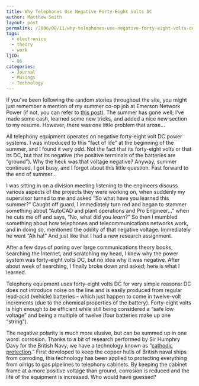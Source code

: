 ```yaml
---
title: Why Telephones Use Negative Forty-Eight Volts DC
author: Matthew Smith
layout: post
permalink: /2006/08/11/why-telephones-use-negative-forty-eight-volts-dc
tags:
  - electronics
  - theory
  - work
ljID:
  - 86
categories:
  - Journal
  - Musings
  - Technology
---
```

If you’ve been following the random stories throughout the site, you might just remember a mention of my summer co-op job at Emerson Network Power (if not, you can refer to [this post][1]). The summer has gone well; I’ve made some cash, learned some new tricks, and added a nice new section to my resume. However, there was one little problem that arose&#8230;

<!--more-->

All telephony equipment operates on negative forty-eight volt DC power systems. I was introduced to this “fact of life” at the beginning of the summer, and I found it very odd. Not the fact that its forty-eight volts or that its DC, but that its negative (the positive terminals of the batteries are “ground”). Why the heck was that voltage negative? Anyway, summer continued, I got busy, and I forgot about this little question. Fast forward to the end of summer…

I was sitting in on a division meeting listening to the engineers discuss various aspects of the projects they were working on, when suddenly my supervisor turned to me and asked “So what have you learned this summer?” Caught off guard, I immediately turn red and began to stammer something about “AutoCAD and plant operations and Pro Engineer…” when he cuts me off and says, “No, what did you *learn*?” So then I mumbled something about how telephones and telecommunications networks work, and in doing so, mentioned the oddity of that negative voltage. Immediately he went “Ah ha!” And just like that I had a new research assignment.

After a few days of poring over large communications theory books, searching the Internet, and scratching my head, I knew why the power system was forty-eight volts DC, but no idea why it was negative. After about week of searching, I finally broke down and asked; here is what I learned.

Telephony equipment uses forty-eight volts DC for very simple reasons: DC does not introduce noise on the line and is easily produced from regular lead-acid (vehicle) batteries – which just happen to come in twelve-volt increments (due to the chemical properties of the battery). Forty-eight volts is high enough to be efficient while still being considered a “safe low voltage” and being a multiple of twelve (four batteries make up one “string”).

The negative polarity is much more elusive, but can be summed up in one word: corrosion. Thanks to a bit of research performed by Sir Humphry Davy for the British Navy, we have a technology known as “[cathodic protection][2].” First developed to keep the copper hulls of British naval ships from corroding, this technology has been applied to protecting everything from oilrigs to gas pipelines to telephony cabinets. By keeping the cabinet frame at a more positive voltage than ground, corrosion is reduced and the life of the equipment is increased. Who would have guessed?

 [1]: http://digivation.net/2006/06/08/job-title-engineering-bitch/
 [2]: http://en.wikipedia.org/wiki/Cathodic_protection